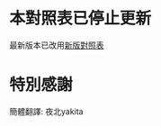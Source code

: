 # 本對照表已停止更新
最新版本已改用[新版對照表](https://github.com/winw1010/tataru-helper-node-text-v2)

# 特別感謝
簡體翻譯: 夜北yakita
